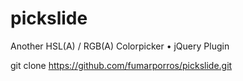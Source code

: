 pickslide
=========

Another HSL(A) / RGB(A) Colorpicker • jQuery Plugin

git clone https://github.com/fumarporros/pickslide.git
